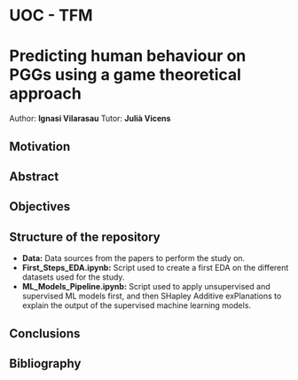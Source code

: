 # UOC - TFM 
# Predicting human behaviour on PGGs using a game theoretical approach

Author: **Ignasi Vilarasau**
Tutor: **Julià Vicens**

## Motivation


## Abstract


## Objectives


## Structure of the repository

* **Data:** Data sources from the papers to perform the study on.
* **First_Steps_EDA.ipynb:** Script used to create a first EDA on the different datasets used for the study.
* **ML_Models_Pipeline.ipynb:** Script used to apply unsupervised and supervised ML models first, and then SHapley Additive exPlanations to explain the output of the supervised machine learning models.

## Conclusions

## Bibliography

